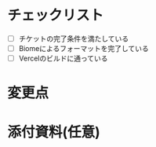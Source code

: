 # チェックリスト

- [ ] チケットの完了条件を満たしている
- [ ] Biomeによるフォーマットを完了している
- [ ] Vercelのビルドに通っている

# 変更点

# 添付資料(任意)
